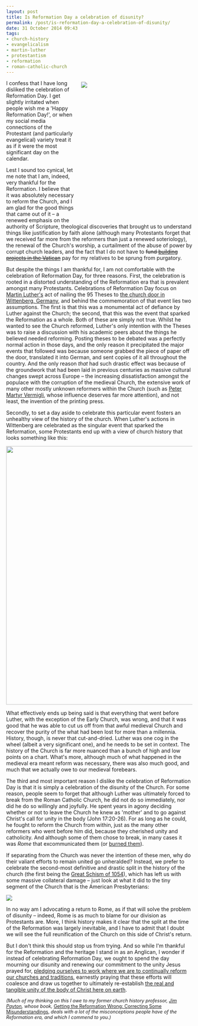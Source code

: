```yaml
---
layout: post
title: Is Reformation Day a celebration of disunity?
permalink: /post/is-reformation-day-a-celebration-of-disunity/
date: 31 October 2014 09:43
tags:
- church-history
- evangelicalism
- martin-luther
- protestantism
- reformation
- roman-catholic-church
---
```

<div style="float: right; margin: 5px 1px 0px 20px; width: 300px; height: 380px;"><img src="https://dl.dropbox.com/u/3897986/Jake%20Blog%20Images/luther_wittenberg_1517.jpg" /></div>

I confess that I have long disliked the celebration of Reformation Day. I get slightly irritated when people wish me a 'Happy Reformation Day!', or when my social media connections of the Protestant (and particularly evangelical) variety treat it as if it were the most significant day on the calendar.

Lest I sound too cynical, let me note that I am, indeed, very thankful for the Reformation. I believe that it was absolutely necessary to reform the Church, and I am glad for the good things that came out of it – a renewed emphasis on the authority of Scripture, theological discoveries that brought us to understand things like justification by faith alone (although many Protestants forget that we received far more from the reformers than just a renewed soteriology), the renewal of the Church's worship, a curtailment of the abuse of power by corrupt church leaders, and the fact that I do not have to <span style="text-decoration: line-through;">fund <a href="http://en.wikipedia.org/wiki/St._Peter%27s_Basilica">building projects in the Vatican</a></span> pay for my relatives to be sprung from purgatory.

But despite the things I am thankful for, I am not comfortable with the celebration of Reformation Day, for three reasons. First, the celebration is rooted in a distorted understanding of the Reformation era that is prevalent amongst many Protestants. Celebrations of Reformation Day focus on [Martin Luther's](http://en.wikipedia.org/wiki/Martin_Luther) act of nailing the 95 Theses to [the church door in Wittenberg, Germany](http://en.wikipedia.org/wiki/All_Saints'_Church,_Wittenberg), and behind the commemoration of that event lies two assumptions. The first is that this was a monumental act of defiance by Luther against the Church; the second, that this was the event that sparked the Reformation as a whole. Both of these are simply not true. Whilst he wanted to see the Church reformed, Luther's only intention with the Theses was to raise a discussion with his academic peers about the things he believed needed reforming. Posting theses to be debated was a perfectly normal action in those days, and the only reason it precipitated the major events that followed was because someone grabbed the piece of paper off the door, translated it into German, and sent copies of it all throughout the country. And the only reason *that* had such drastic effect was because of the groundwork that had been laid in previous centuries as massive cultural changes swept across Europe – the increasing dissatisfaction amongst the populace with the corruption of the medieval Church, the extensive work of many other mostly unknown reformers within the Church (such as [Peter Martyr Vermigli](http://bradlittlejohn.com/2014/10/27/the-story-of-the-reformation-through-the-life-of-peter-martyr-vermigli/), whose influence deserves far more attention), and not least, the invention of the printing press.

Secondly, to set a day aside to celebrate this particular event fosters an unhealthy view of the history of the church. When Luther's actions in Wittenberg are celebrated as the singular event that sparked the Reformation, some Protestants end up with a view of church history that looks something like this:

<img src="https://db.tt/OjlK71P7" width="700">

What effectively ends up being said is that everything that went before Luther, with the exception of the Early Church, was wrong, and that it was good that he was able to cut us off from that awful medieval Church and recover the purity of the what had been lost for more than a millennia. History, though, is never that cut-and-dried. Luther was one cog in the wheel (albeit a very significant one), and he needs to be set in context. The history of the Church is far more nuanced than a bunch of high and low points on a chart. What's more, although much of what happened in the medieval era meant reform was necessary, there was also much good, and much that we actually owe to our medieval forebears.

The third and most important reason I dislike the celebration of Reformation Day is that it is simply a celebration of the disunity of the Church. For some reason, people seem to forget that although Luther was ultimately forced to break from the Roman Catholic Church, he did not do so immediately, nor did he do so willingly and joyfully. He spent years in agony deciding whether or not to leave the Church he knew as 'mother' and to go against Christ's call for unity in the body (John 17:20-26). For as long as he could, he fought to reform the Church from within, just as the many other reformers who went before him did, because they cherished unity and catholicity. And although some of them chose to break, in many cases it was *Rome* that excommunicated them (or [burned them](http://en.wikipedia.org/wiki/Category:16th-century_Protestant_martyrs)).

If separating from the Church was never the intention of these men, why do their valiant efforts to remain united go unheralded? Instead, we prefer to celebrate the second-most definitive and drastic split in the history of the church (the first being the [Great Schism of 1054](http://en.wikipedia.org/wiki/East%E2%80%93West_Schism)), which has left us with some massive collateral damage – just look at what it did to the tiny segment of the Church that is the American Presbyterians:

<img src="https://dl.dropbox.com/u/3897986/Jake%20Blog%20Images/presbyterian_churches.jpg">

In no way am I advocating a return to Rome, as if that will solve the problem of disunity – indeed, Rome is as much to blame for our division as Protestants are. More, I think history makes it clear that the split at the time of the Reformation was largely inevitable, and I have to admit that I doubt we will see the full reunification of the Church on this side of Christ's return.

But I don't think this should stop us from trying. And so while I'm thankful for the Reformation and the heritage I stand in as an Anglican, I wonder if instead of celebrating Reformation Day, we ought to spend the day mourning our disunity and renewing our commitment to the unity Jesus prayed for, [pledging ourselves to work where we are to continually reform our churches and traditions](http://blog.jakebelder.com/post/when-should-you-leave-a-denomination), earnestly praying that these efforts will coalesce and draw us together to ultimately re-establish [the real and tangible unity of the body of Christ here on earth](http://blog.jakebelder.com/post/making-the-organic-unity-of-the-church-a-reality).

<span style="font-size:90%"><em>(Much of my thinking on this I owe to my former church history professor, [Jim Payton](http://www.redeemer.ca/faculty/jim-payton.aspx), whose book,</em> [Getting the Reformation Wrong: Correcting Some Misunderstandings](http://amzn.to/1sMYufc), <em>deals with a lot of the misconceptions people have of the Reformation era, and which I commend to you.)</em></span>
